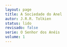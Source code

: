 ```yaml
---
layout: page
title: A Sociedade do Anel
autor: J.R.R. Tolkien
status: lido
revisado: false
serie: O Senhor dos Anéis
volume: 1
---
```

